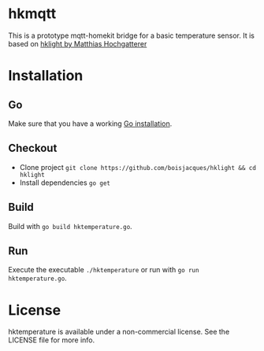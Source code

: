 # hkmqtt

This is a prototype mqtt-homekit bridge for a basic temperature sensor. It is based on [hklight by Matthias Hochgatterer](https://github.com/brutella)
# Installation

## Go

Make sure that you have a working [Go installation](http://golang.org/doc/install).

## Checkout

- Clone project `git clone https://github.com/boisjacques/hklight && cd hklight`
- Install dependencies `go get`

## Build

Build with `go build hktemperature.go`.

## Run

Execute the executable `./hktemperature` or run with `go run hktemperature.go`.

# License

hktemperature is available under a non-commercial license. See the LICENSE file for more info.
